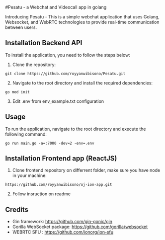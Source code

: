 #Pesatu - a Webchat and Videocall app in golang

Introducing Pesatu - This is a simple webchat application that uses Golang, Websocket, and WebRTC technologies to provide real-time communication between users.

## Installation Backend API

To install the application, you need to follow the steps below:

1. Clone the repository:
```
git clone https://github.com/royyanwibisono/Pesatu.git
```

2. Navigate to the root directory and install the required dependencies:
```
go mod init
```

3. Edit .env from env_example.txt configuration

## Usage

To run the application, navigate to the root directory and execute the following command:
```
go run main.go -a=:7000 -dev=2 -env=.env
```

## Installation Frontend app (ReactJS)

1. Clone frontend repository on differrent folder, make sure you have node in your machine:
```
https://github.com/royyanwibisono/oj-ion-app.git
```
2. Follow insruction on readme

## Credits

- Gin framework: https://github.com/gin-gonic/gin
- Gorilla WebSocket package: https://github.com/gorilla/websocket
- WEBRTC SFU : https://github.com/ionorg/ion-sfu
